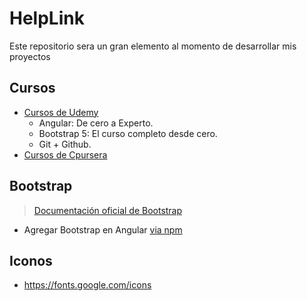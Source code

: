 # HelpLink

Este repositorio sera un gran elemento al momento de desarrollar mis proyectos 

## Cursos
- [Cursos de Udemy](https://www.udemy.com/)
  - Angular: De cero a Experto.
  - Bootstrap 5: El curso completo desde cero.
  - Git + Github.
- [Cursos de Cpursera](https://www.coursera.org/)

## Bootstrap
> [Documentación oficial de Bootstrap](https://getbootstrap.com/)
- Agregar Bootstrap en Angular [via npm](https://fbellod.medium.com/como-integrar-el-framework-bootstrap-en-un-proyecto-angular-a5d53fa79e03) 

## Iconos
- https://fonts.google.com/icons
